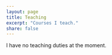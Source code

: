 ```yaml
---
layout: page
title: Teaching
excerpt: "Courses I teach."
share: false
---
```


I have no teaching duties at the moment.

